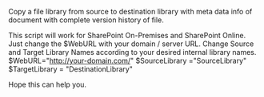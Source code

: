 Copy a file library from source to destination library with meta data info of document with complete version history of file.

This script will work for SharePoint On-Premises and SharePoint Online.
Just change the $WebURL with your domain / server URL. Change Source and Target Library Names according to your desired internal library names.
$WebURL="http://your-domain.com/"
$SourceLibrary ="SourceLibrary"
$TargetLibrary = "DestinationLibrary"

Hope this can help you.

